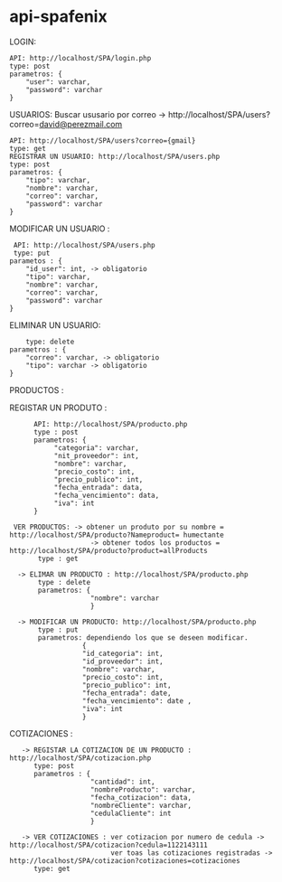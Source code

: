 # api-spafenix

LOGIN: 

	API: http://localhost/SPA/login.php
	type: post
	parametros: {
		"user": varchar,
		"password": varchar
	}


USUARIOS: Buscar ususario por correo -> http://localhost/SPA/users?correo=david@perezmail.com
	
	API: http://localhost/SPA/users?correo={gmail}
	type: get
	REGISTRAR UN USUARIO: http://localhost/SPA/users.php
	type: post 
	parametros: {
    	"tipo": varchar,
    	"nombre": varchar,
    	"correo": varchar,
    	"password": varchar
	}


MODIFICAR UN USUARIO : 
     
     API: http://localhost/SPA/users.php
     type: put
	parametos : {   
   		"id_user": int, -> obligatorio
    	"tipo": varchar,
     	"nombre": varchar,
  		"correo": varchar,
		"password": varchar 
	}
	
ELIMINAR UN USUARIO: 

    	type: delete
	parametros : {   
		"correo": varchar, -> obligatorio
   		"tipo": varchar -> obligatorio
	}

                
PRODUCTOS : 


REGISTAR UN PRODUTO : 

          API: http://localhost/SPA/producto.php
          type : post
          parametros: {
               "categoria": varchar,
               "nit_proveedor": int,
               "nombre": varchar,
               "precio_costo": int,
               "precio_publico": int,
               "fecha_entrada": data,
               "fecha_vencimiento": data,
               "iva": int
          }

     VER PRODUCTOS: -> obtener un produto por su nombre = http://localhost/SPA/producto?Nameproduct= humectante
                        -> obtener todos los productos = http://localhost/SPA/producto?product=allProducts
           type : get
           
      -> ELIMAR UN PRODUCTO : http://localhost/SPA/producto.php
           type : delete
           parametros: {
                        "nombre": varchar
                        }
                        
      -> MODIFICAR UN PRODUCTO: http://localhost/SPA/producto.php
           type : put
           parametros: dependiendo los que se deseen modificar.
                      {
                      "id_categoria": int,
                      "id_proveedor": int,
                      "nombre": varchar,
                      "precio_costo": int,
                      "precio_publico": int,
                      "fecha_entrada": date,
                      "fecha_vencimiento": date ,
                      "iva": int
                      }
 
COTIZACIONES : 

       -> REGISTAR LA COTIZACION DE UN PRODUCTO : http://localhost/SPA/cotizacion.php
          type: post 
          parametros : {
                        "cantidad": int,
                        "nombreProducto": varchar,
                        "fecha_cotizacion": data,
                        "nombreCliente": varchar,
                        "cedulaCliente": int
                        }
                        
       -> VER COTIZACIONES : ver cotizacion por numero de cedula -> http://localhost/SPA/cotizacion?cedula=1122143111
                             ver toas las cotizaciones registradas -> http://localhost/SPA/cotizacion?cotizaciones=cotizaciones
          type: get
